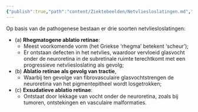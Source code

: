 ```yaml
---
{"publish":true,"path":"content/Ziektebeelden/Netvliesloslatingen.md","permalink":"/content/ziektebeelden/netvliesloslatingen/","title":"Netvliesloslatingen","tags":["Oogheelkunde/Netvlies","Ziektebeeld"]}
---
```





Op basis van de pathogenese bestaan er drie soorten netvliesloslatingen: 
- (a) **Rhegmatogene ablatio retinae**: 
	- Meest voorkomende vorm (het Griekse ‘rhegma’ betekent ‘scheur’);
	- Er ontstaan defecten in het netvlies, waardoor vervloeid glasvocht onder de neuroretina in de subretinale ruimte terechtkomt met een progressieve netvliesloslating als gevolg;
- (b) **Ablatio retinae als gevolg van tractie**, 
	- Waarbij ten gevolge van fibrovasculaire glasvochtstrengen de neuroretina van het pigmentepitheel wordt losgetrokken; 
- (c) **Exsudatieve ablatio retinae**:
	- Ontstaat door lekkage van vocht onder de neuroretina, zoals bij tumoren, ontstekingen en vasculaire malformaties.